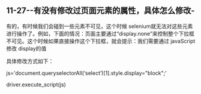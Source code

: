 ## 11-27--有没有修改过页面元素的属性，具体怎么修改-

有的，有时候我们会碰到一些元素不可见，这个时候 selenium就无法对这些元素进行操作了。例如，下面的情况：页面主要通过“display.none”来控制整个下拉框不可见。这个时候如果直接操作这个下拉框，就会提示：我们需要通过 javaScript修改 display的值

具体修改方式如下：

js='document.queryselectorAll(‘select’)[1].style.display="block";’

driver.execute_script(js)
